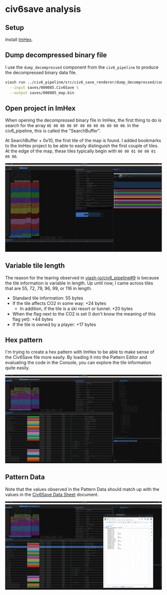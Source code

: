 # civ6save analysis

## Setup

Install [ImHex](https://imhex.werwolv.net/).

## Dump decompressed binary file

I use the `dump_decompressed` component from the `civ6_pipeline` to produce the decompressed binary data file.

```bash
viash run ../civ6_pipeline/src/civ6_save_renderer/dump_decompressed/config.vsh.yaml -- \
  --input saves/000085.Civ6Save \
  --output saves/000085_map.bin
```

## Open project in ImHex

When opening the decompressed binary file in ImHex, the first thing to do is search for the array
`0E 00 00 00 0F 00 00 00 06 00 00 00`. In the civ6_pipeline, this is called the "SearchBuffer".

At SearchBuffer + 0x10, the first tile of the map is found. I added bookmarks to the ImHex project
to be able to easily distinguish the first couple of tiles. At the edge of the map, these tiles typically
begin with `00 00 01 00 00 01 00 00`.

![](images/imhex1.png)

## Variable tile length

The reason for the tearing observed in [viash-io/civ6_pipeline#9](https://github.com/viash-io/civ6_pipeline/issues/9)
is because the tile information is variable in length. Up until now, I came across tiles that are 55, 72, 79, 96, 99, or 116 in length.

* Standard tile information: 55 bytes
* If the tile affects CO2 in some way: +24 bytes
  - In addition, if the tile is a ski resort or tunnel: +20 bytes
* When the flag next to the CO2 is set (I don't know the meaning of this flag yet): +44 bytes
* If the tile is owned by a player: +17 bytes

## Hex pattern

I'm trying to create a hex pattern with ImHex to be able to make sense of the Civ6Save file more easily. By loading it into the Pattern Editor and evaluating the code in the Console, you can explore the tile information quite easily.

![](images/imhex2.png)

## Pattern Data

Note that the values observed in the Pattern Data should match up with the values in the [Civ6Save Data Sheet](https://docs.google.com/spreadsheets/d/1bOlgW25zpWOUTPcPcNDbfpXK5f90J2BBaBuzwypABQs/edit) document.

![](images/imhex3.png)

